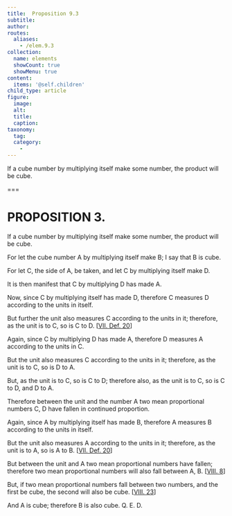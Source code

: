 ```yaml
---
title:  Proposition 9.3
subtitle: 
author:
routes:
  aliases:
    - /elem.9.3
collection:
  name: elements
  showCount: true
  showMenu: true
content:
  items: '@self.children'
child_type: article
figure:
  image:
  alt:
  title:
  caption:
taxonomy:
  tag:
  category:
    - 
---
```


<p>
       <hi rend="ital">If a cube number by multiplying itself make some number, the product will be cube.</hi>
      </p>

===

<h1>PROPOSITION 3.</h1>
<p>
       <span class="ital">If a cube number by multiplying itself make some number, the product will be cube.</span>
      </p>

<p>For let the cube number <span class="ital">A</span> by multiplying itself make <span class="ital">B</span>; I say that <span class="ital">B</span> is cube. <pb n="386"/></p>

<p>For let <span class="ital">C</span>, the side of <span class="ital">A</span>, be taken, and let <span class="ital">C</span> by multiplying itself make <span class="ital">D</span>. </p>

<p>It is then manifest that <span class="ital">C</span> by multiplying <span class="ital">D</span> has made <span class="ital">A</span>. 
      </p>

<p>Now, since <span class="ital">C</span> by multiplying itself has made <span class="ital">D</span>, therefore <span class="ital">C</span> measures <span class="ital">D</span> according to the units in itself. </p>

<p>But further the unit also measures <span class="ital">C</span> according to the units in it; therefore, as the unit is to <span class="ital">C</span>, so is <span class="ital">C</span> to <span class="ital">D</span>. [<a href="/elem.7.def.20">VII. Def. 20</a>] </p>

<p>Again, since <span class="ital">C</span> by multiplying <span class="ital">D</span> has made <span class="ital">A</span>, therefore <span class="ital">D</span> measures <span class="ital">A</span> according to the units in <span class="ital">C</span>. </p>

<p>But the unit also measures <span class="ital">C</span> according to the units in it; therefore, as the unit is to <span class="ital">C</span>, so is <span class="ital">D</span> to <span class="ital">A</span>. </p>

<p>But, as the unit is to <span class="ital">C</span>, so is <span class="ital">C</span> to <span class="ital">D</span>; therefore also, as the unit is to <span class="ital">C</span>, so is <span class="ital">C</span> to <span class="ital">D</span>, and <span class="ital">D</span> to <span class="ital">A</span>. </p>

<p>Therefore between the unit and the number <span class="ital">A</span> two mean proportional numbers <span class="ital">C</span>, <span class="ital">D</span> have fallen in continued proportion. </p>

<p>Again, since <span class="ital">A</span> by multiplying itself has made <span class="ital">B</span>, therefore <span class="ital">A</span> measures <span class="ital">B</span> according to the units in itself. </p>

<p>But the unit also measures <span class="ital">A</span> according to the units in it; therefore, as the unit is to <span class="ital">A</span>, so is <span class="ital">A</span> to <span class="ital">B</span>. [<a href="/elem.7.def.20">VII. Def. 20</a>] </p>

<p>But between the unit and <span class="ital">A</span> two mean proportional numbers have fallen; therefore two mean proportional numbers will also fall between <span class="ital">A</span>, <span class="ital">B</span>. [<a href="/elem.8.8">VIII. 8</a>] </p>

<p>But, if two mean proportional numbers fall between two numbers, and the first be cube, the second will also be cube. [<a href="/elem.8.23">VIII. 23</a>] </p>

<p>And <span class="ital">A</span> is cube; therefore <span class="ital">B</span> is also cube. Q. E. D.</p>
